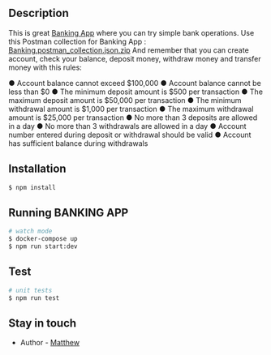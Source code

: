 ## Description

This is great [Banking App](https://github.com/mathems/banking)  where you can try simple bank operations.
Use this Postman collection for Banking App : [Banking.postman_collection.json.zip](https://github.com/mathems/banking/files/10204706/Banking.postman_collection.json.zip)
And remember that you can create account, check your balance, deposit money, withdraw money and transfer money with this rules:

● Account balance cannot exceed $100,000
● Account balance cannot be less than $0
● The minimum deposit amount is $500 per transaction
● The maximum deposit amount is $50,000 per transaction
● The minimum withdrawal amount is $1,000 per transaction
● The maximum withdrawal amount is $25,000 per transaction
● No more than 3 deposits are allowed in a day
● No more than 3 withdrawals are allowed in a day
● Account number entered during deposit or withdrawal should be valid
● Account has sufficient balance during withdrawals

## Installation

```bash
$ npm install
```

## Running BANKING APP

```bash
# watch mode
$ docker-compose up
$ npm run start:dev
```

## Test

```bash
# unit tests
$ npm run test
```

## Stay in touch

- Author - [Matthew](https://www.linkedin.com/in/mattmoiseienko/)

